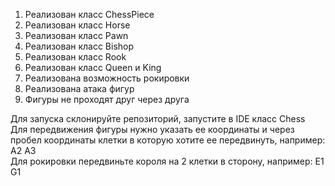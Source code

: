 1. Реализован класс ChessPiece <br />
2. Реализован класс Horse <br />
3. Реализован класс Pawn <br />
4. Реализован класс Bishop <br />
5. Реализован класс Rook <br />
6. Реализован класс Queen и King <br />
7. Реализована возможность рокировки <br />
8. Реализована атака фигур <br />
9. Фигуры не проходят друг через друга <br />

Для запуска склонируйте репозиторий, запустите в IDE класс Chess <br />
Для передвижения фигуры нужно указать ее координаты и через пробел координаты клетки в которую хотите ее передвинуть, например: A2 A3 <br />
Для рокировки передвиньте короля на 2 клетки в сторону, например: E1 G1 <br />
